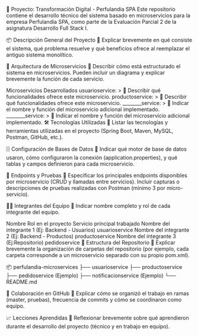 🧾 Proyecto: Transformación Digital - Perfulandia SPA
Este repositorio contiene el desarrollo técnico del sistema basado en microservicios para la empresa Perfulandia SPA, como parte de la Evaluación Parcial 2 de la asignatura Desarrollo Full Stack I.

📦 Descripción General del Proyecto
📝 Explicar brevemente en qué consiste el sistema, qué problema resuelve y qué beneficios ofrece al reemplazar el antiguo sistema monolítico.

🧩 Arquitectura de Microservicios
📝 Describir cómo está estructurado el sistema en microservicios. Pueden incluir un diagrama y explicar brevemente la función de cada servicio.

Microservicios Desarrollados
usuarioservice: > 📝 Describir qué funcionalidades ofrece este microservicio.
productoservice: > 📝 Describir qué funcionalidades ofrece este microservicio.
________service: > 📝 Indicar el nombre y función del microservicio adicional implementado.
________service: > 📝 Indicar el nombre y función del microservicio adicional implementado.
🛠️ Tecnologías Utilizadas
📝 Listar las tecnologías y herramientas utilizadas en el proyecto (Spring Boot, Maven, MySQL, Postman, GitHub, etc.).

🗄️ Configuración de Bases de Datos
📝 Indicar qué motor de base de datos usaron, cómo configuraron la conexión (application.properties), y qué tablas y campos definieron para cada microservicio.

📮 Endpoints y Pruebas
📝 Especificar los principales endpoints disponibles por microservicio (CRUD y llamadas entre servicios).
Incluir capturas o descripciones de pruebas realizadas con Postman (mínimo 3 por micro-servicio).

🧑‍💻 Integrantes del Equipo
📝 Indicar nombre completo y rol de cada integrante del equipo.

Nombre	Rol en el proyecto	Servicio principal trabajado
Nombre del integrante 1	(Ej: Backend - Usuarios)	usuarioservice
Nombre del integrante 2	(Ej: Backend - Productos)	productoservice
Nombre del integrante 3	(Ej:Repositorio)	pedidoservice
📂 Estructura del Repositorio
📝 Explicar brevemente la organización de carpetas del repositorio (por ejemplo, cada carpeta corresponde a un microservicio separado con su propio pom.xml).


📦 perfulandia-microservices
├── usuarioservice
├── productoservice
├── pedidoservice (Ejemplo)
├── notificacionservice (Ejemplo)
└── README.md

👥 Colaboración en GitHub
📝 Explicar cómo se organizó el trabajo en ramas (master, pruebas), frecuencia de commits y cómo se coordinaron como equipo.

📈 Lecciones Aprendidas
📝 Reflexionar brevemente sobre qué aprendieron durante el desarrollo del proyecto (técnico y en trabajo en equipo).

